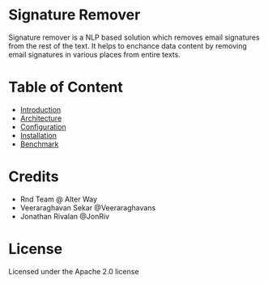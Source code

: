 # Signature Remover

Signature remover is a NLP based solution which removes email signatures from the rest of the text. It helps to enchance data content by removing email signatures in various places from entire texts.

# Table of Content

- [Introduction](documentation/Introduction.md)
- [Architecture](documentation/Architecture.md)
- [Configuration](documentation/Configuration.md)
- [Installation](documentation/Install.md)
- [Benchmark](documentation/Benchmark.md)

# Credits

- Rnd Team @ Alter Way
- Veeraraghavan Sekar @Veeraraghavans
- Jonathan Rivalan @JonRiv

# License 

Licensed under the Apache 2.0 license
